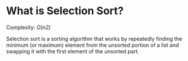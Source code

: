 # What is Selection Sort?

Complexity: *O(n2)*

Selection sort is a sorting algorithm that works by repeatedly finding the minimum (or maximum) element from the unsorted portion of a list and swapping it with the first element of the unsorted part.
